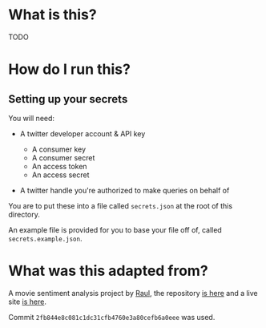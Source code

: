 # What is this?

TODO

# How do I run this?

## Setting up your secrets

You will need:

- A twitter developer account & API key
    - A consumer key
    - A consumer secret
    - An access token
    - An access secret

- A twitter handle you're authorized to make queries on behalf of

You are to put these into a file called `secrets.json` at the root of this directory.

An example file is provided for you to base your file off of, called `secrets.example.json`.

# What was this adapted from?

A movie sentiment analysis project by [Raul](https://github.com/raaraa/), the
repository [is here](https://github.com/raaraa/movie-twitter-sentiment) and a
live site [is here](https://movie-tweet-sentiment.herokuapp.com/).

Commit `2fb844e8c081c1dc31cfb4760e3a80cefb6a0eee` was used.